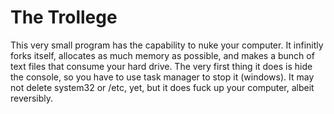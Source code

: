 # The Trollege
This very small program has the capability to nuke your computer. It infinitly forks itself, allocates as much memory as possible, and makes a bunch of text files that consume your hard drive. The very first thing it does is hide the console, so you have to use task manager to stop it (windows). It may not delete system32 or /etc, yet, but it does fuck up your computer, albeit reversibly.
